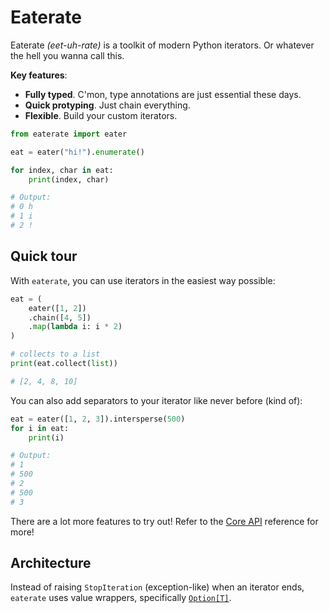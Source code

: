 # Eaterate

Eaterate *(eet-uh-rate)* is a toolkit of modern Python iterators. Or whatever the hell you wanna call this.

**Key features**:

- **Fully typed**. C'mon, type annotations are just essential these days.
- **Quick protyping**. Just chain everything.
- **Flexible**. Build your custom iterators.

```python
from eaterate import eater

eat = eater("hi!").enumerate()

for index, char in eat:
    print(index, char)

# Output:
# 0 h
# 1 i
# 2 !
```

## Quick tour
With `eaterate`, you can use iterators in the easiest way possible:

```python
eat = (
    eater([1, 2])
    .chain([4, 5])
    .map(lambda i: i * 2)
)

# collects to a list
print(eat.collect(list))

# [2, 4, 8, 10]
```

You can also add separators to your iterator like never before (kind of):

```python
eat = eater([1, 2, 3]).intersperse(500)
for i in eat:
    print(i)

# Output:
# 1
# 500
# 2
# 500
# 3
```

There are a lot more features to try out! Refer to the [Core API](./core.md) reference for more!

## Architecture

Instead of raising `StopIteration` (exception-like) when an iterator ends, `eaterate` uses value wrappers, specifically [`Option[T]`](./utilities.md#eaterate.Option).
